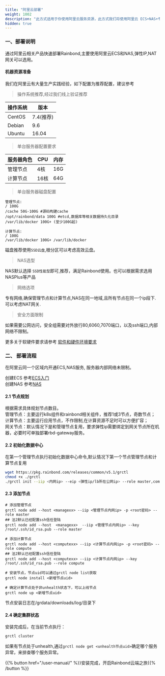 ```yaml
---
title: "阿里云部署"
weight: 1002
description: "此方式适用于你使用阿里云服务资源，此方式我们将使用阿里云 ECS+NAS+专有网络(弹性IP)等资源。"
hidden: true
---
```


### 一、部署说明

通过阿里云相关产品快速部署Rainbond,主要使用阿里云ECS和NAS,弹性IP,NAT网关可以选用。

#### 机器资源准备

我们在阿里云有大量生产实践经验，如下配置为推荐配置，建议参考

> 操作系统推荐,经过我们线上验证推荐

|操作系统|版本|
|---|------|
|CentOS|7.4(推荐)|
|Debian|9.6|
|Ubuntu|16.04|

> 单台服务器配置要求

|服务器角色|CPU|内存|
|------|-----|-----|
|管理节点| 4核|16G|
|计算节点| 16核|64G|

> 单台服务器磁盘配置

```
管理节点:
/ 100G
/cache 50G-100G #源码构建cache
/opt/rainbond/data 100G #etcd,数据库等相关数据持久化目录
/var/lib/docker 100G+ (至少100G起)

计算节点:
/ 100G
/var/lib/docker 100G+ /var/lib/docker
```

磁盘推荐使用`SSD云盘`,根分区可以考虑高效云盘。

> NAS选型

NAS默认选择 `SSD性能型`即可,推荐，满足Rainbond使用。也可以根据需求选用NASPlus等产品

> 网络选项

专有网络,确保管理节点和计算节点,NAS在同一地域,且所有节点在同一个ip段下.可以考虑NAT网关.

> 安全方面限制

如果需要公网访问，安全组需要对外放行80,6060,7070端口，以及ssh端口,内部网络不限制。

更多关于软硬件要求请参考 [软件和硬件环境要求](../../op-guide/recommendation/)

### 二、 部署流程

在阿里云同一个区域内开通ECS,NAS服务, 服务器内部网络未限制。

创建ECS 参考[ECS入门](https://help.aliyun.com/document_detail/58282.html?spm=a2c4g.11186623.6.611.3a183002dRnSqd)  
创建NAS 参考[NAS](https://help.aliyun.com/document_detail/27526.html?spm=a2c4g.11186623.3.2.53a67a66p9mopj)  

#### 2.1 节点规划

根据需求具体规划节点数目。  
管理节点：主要运行k8s组件和rainbond相关组件，推荐1或3节点，奇数节点；  
计算节点：主要运行应用节点，不作限制,在计算资源不足时可以方便扩容；  
网关节点：默认情况下是和管理节点复用，要求弹性ip需要绑定到网关节点所在机器，必要时可单独部署rbd-gateway服务。  

<!--
### 2.2 配置NAS

{{% notice info %}}
阿里云推荐使用NAS,经过我们大量的生产测试环境使用，挂载NAS需要使用v3版本，切勿使用v4版本，否则会存在文件锁问题。
{{% /notice %}}

要在 Linux 系统中将 NAS 的 NFS 文件系统挂载至 ECS 实例，您需要安装 NFS 客户端，目前所有节点都需要提前挂载好NAS。
操作步骤：

```bash
# 登陆ECS实例
# 安装NFS客户端
## CentOS系统
sudo yum install -y nfs-utils
## Debian/Ubuntu系统
sudo apt-get install -y nfs-common
## 创建NAS挂载点
mkdir /grdata
## 更新/etc/fstab示例,挂载点域名需要替换成在创建文件系统时自动生成的挂载点域名
vi /etc/fstab
## 添加以下配置信息，其中NAS挂载点地址在阿里云控制台获取
rainbond-test.cn-shanghai.nas.aliyuncs.com:/   /grdata    nfs vers=3,nolock,noatime   0 0
## 挂载
mount -a
# 查看挂载信息
mount -l | grep grdata
```
-->

#### 2.2 初始化数据中心

在第一个管理节点执行初始化数据中心命令,默认情况下第一个节点管理节点和计算节点复用

```bash
wget https://pkg.rainbond.com/releases/common/v5.1/grctl
chmod +x ./grctl
./grctl init --iip <内网ip> --eip <弹性ip/lb所在公网ip> --role master,compute --storage nas --storage-args "goodrain-rainbond.cn-huhehaote.nas.aliyuncs.com:/ /grdata nfs vers=3,nolock,noatime 0 0"

```

#### 2.3 添加节点

```
# 添加管理节点
grctl node add --host <managexx> --iip <管理节点内网ip> -p <root密码> --role master 
## 法2默认已经配置ssh信任登陆
grctl node add --host  <managexx>  --iip <管理节点内网ip> --key /root/.ssh/id_rsa.pub --role master

# 添加计算节点
grctl node add --host <computexx> --iip <计算节点内网ip> -p <root密码> --role compute
## 法2默认已经配置ssh信任登陆
grctl node add --host <computexx> --iip <计算节点内网ip> --key /root/.ssh/id_rsa.pub --role compute

# 安装节点，节点uid可以通过grctl node list获取
grctl node install <新增节点uid> 

# 确定计算节点处于非unhealth状态下，可以上线节点
grctl node up <新增节点uid>
```

节点安装日志在/grdata/downloads/log/目录下

#### 2.4 确定集群状态

安装完成后，在当前节点执行：

```bash
grctl cluster
```
如果有节点处于unhealth,通过`grctl node get <unhealth节点uid>`确定哪个服务异常，来排查哪个服务异常。


{{% button href="/user-manual/" %}}安装完成，开启Rainbond云端之旅{{% /button %}}